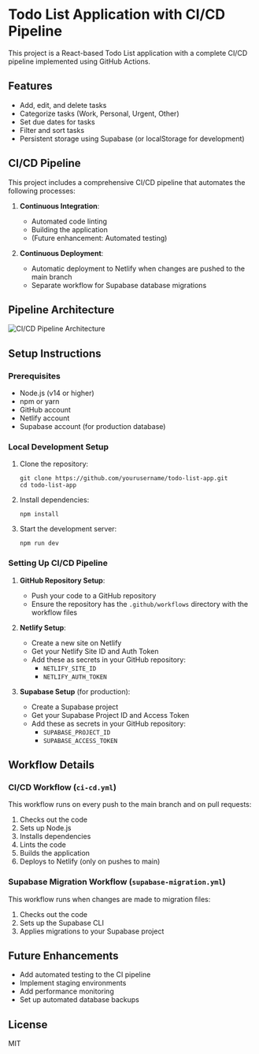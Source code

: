 # Todo List Application with CI/CD Pipeline

This project is a React-based Todo List application with a complete CI/CD pipeline implemented using GitHub Actions.

## Features

- Add, edit, and delete tasks
- Categorize tasks (Work, Personal, Urgent, Other)
- Set due dates for tasks
- Filter and sort tasks
- Persistent storage using Supabase (or localStorage for development)

## CI/CD Pipeline

This project includes a comprehensive CI/CD pipeline that automates the following processes:

1. **Continuous Integration**:
   - Automated code linting
   - Building the application
   - (Future enhancement: Automated testing)

2. **Continuous Deployment**:
   - Automatic deployment to Netlify when changes are pushed to the main branch
   - Separate workflow for Supabase database migrations

## Pipeline Architecture

![CI/CD Pipeline Architecture](https://www.plantuml.com/plantuml/png/TP31QiCm38RlUGgVk_W1QHfAQgf0GHURsqfLaaf9iRt9lFRqzzy-EEwR5XvdptxVhsRmHBa2Xh2aGTi9CJDeIEYAOmGI5G1lOLSKJHWQH2Ik7Xn3_mHDnOUj5-vJvSgNfXJZQKMZOULbIL9Kj5_u0_u1VmC-0000)

## Setup Instructions

### Prerequisites

- Node.js (v14 or higher)
- npm or yarn
- GitHub account
- Netlify account
- Supabase account (for production database)

### Local Development Setup

1. Clone the repository:
   ```
   git clone https://github.com/yourusername/todo-list-app.git
   cd todo-list-app
   ```

2. Install dependencies:
   ```
   npm install
   ```

3. Start the development server:
   ```
   npm run dev
   ```

### Setting Up CI/CD Pipeline

1. **GitHub Repository Setup**:
   - Push your code to a GitHub repository
   - Ensure the repository has the `.github/workflows` directory with the workflow files

2. **Netlify Setup**:
   - Create a new site on Netlify
   - Get your Netlify Site ID and Auth Token
   - Add these as secrets in your GitHub repository:
     - `NETLIFY_SITE_ID`
     - `NETLIFY_AUTH_TOKEN`

3. **Supabase Setup** (for production):
   - Create a Supabase project
   - Get your Supabase Project ID and Access Token
   - Add these as secrets in your GitHub repository:
     - `SUPABASE_PROJECT_ID`
     - `SUPABASE_ACCESS_TOKEN`

## Workflow Details

### CI/CD Workflow (`ci-cd.yml`)

This workflow runs on every push to the main branch and on pull requests:

1. Checks out the code
2. Sets up Node.js
3. Installs dependencies
4. Lints the code
5. Builds the application
6. Deploys to Netlify (only on pushes to main)

### Supabase Migration Workflow (`supabase-migration.yml`)

This workflow runs when changes are made to migration files:

1. Checks out the code
2. Sets up the Supabase CLI
3. Applies migrations to your Supabase project

## Future Enhancements

- Add automated testing to the CI pipeline
- Implement staging environments
- Add performance monitoring
- Set up automated database backups

## License

MIT